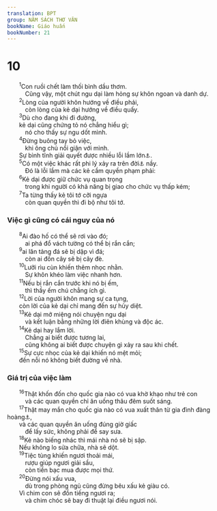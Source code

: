 ```yaml
---
translation: BPT
group: NĂM SÁCH THƠ VĂN
bookName: Giáo huấn 
bookNumber: 21
---
```


<div class="title"><h1>10</h1></div>
<span class="verse tr_10_1">  <sup>1</sup>Con ruồi chết làm thối bình dầu thơm.<br/>   Cũng vậy, một chút ngu dại làm hỏng sự khôn ngoan và danh dự.<br/></span>
<span class="verse tr_10_2">  <sup>2</sup>Lòng của người khôn hướng về điều phải,<br/>   còn lòng của kẻ dại hướng về điều quấy.<br/></span>
<span class="verse tr_10_3">  <sup>3</sup>Dù cho đang khi đi đường,<br/>  kẻ dại cũng chứng tỏ nó chẳng hiểu gì;<br/>   nó cho thấy sự ngu dốt mình.<br/></span>
<span class="verse tr_10_4">  <sup>4</sup>Đừng buông tay bỏ việc,<br/>   khi ông chủ nổi giận với mình.<br/>  Sự bình tĩnh giải quyết được nhiều lỗi lầm lớn<a data-toggle="tooltip" data-placement="bottom" title="Nguyên văn, “Người giải hoà sửa chữa được nhiều tội lỗi lớn.” Từ ngữ “người giải hoà” ở đây là người hay tha thứ và giúp đỡ người khác.">⚓</a>.<br/></span>
<span class="verse tr_10_5">  <sup>5</sup>Có một việc khác rất phi lý xảy ra trên đời<a data-toggle="tooltip" data-placement="bottom" title="Nguyên văn, “dưới mặt trời.”">⚓</a> nầy.<br/>   Đó là lỗi lầm mà các kẻ cầm quyền phạm phải:<br/></span>
<span class="verse tr_10_6">  <sup>6</sup>Kẻ dại được giữ chức vụ quan trọng<br/>   trong khi người có khả năng bị giao cho chức vụ thấp kém;<br/></span>
<span class="verse tr_10_7">  <sup>7</sup>Ta từng thấy kẻ tôi tớ cỡi ngựa<br/>   còn quan quyền thì đi bộ như tôi tớ.<br/></span>
<div class="title"><h3>Việc gì cũng có cái nguy của nó</h3></div>
<span class="verse tr_10_8">  <sup>8</sup>Ai đào hố có thể sẽ rơi vào đó;<br/>   ai phá đổ vách tường có thể bị rắn cắn;<br/></span>
<span class="verse tr_10_9">  <sup>9</sup>ai lăn tảng đá sẽ bị dập vì đá;<br/>   còn ai đốn cây sẽ bị cây đè.<br/></span>
<span class="verse tr_10_10">  <sup>10</sup>Lưỡi rìu cùn khiến thêm nhọc nhằn.<br/>   Sự khôn khéo làm việc nhanh hơn.<br/></span>
<span class="verse tr_10_11">  <sup>11</sup>Nếu bị rắn cắn trước khi nó bị ếm,<br/>   thì thầy ếm chú chẳng ích gì.<br/></span>
<span class="verse tr_10_12">  <sup>12</sup>Lời của người khôn mang sự ca tụng,<br/>  còn lời của kẻ dại chỉ mang đến sự hủy diệt.<br/></span>
<span class="verse tr_10_13">  <sup>13</sup>Kẻ dại mở miệng nói chuyện ngu dại<br/>   và kết luận bằng những lời điên khùng và độc ác.<br/></span>
<span class="verse tr_10_14">  <sup>14</sup>Kẻ dại hay lắm lời.<br/>   Chẳng ai biết được tương lai,<br/>   cũng không ai biết được chuyện gì xảy ra sau khi chết.<br/></span>
<span class="verse tr_10_15">  <sup>15</sup>Sự cực nhọc của kẻ dại khiến nó mệt mỏi;<br/>  đến nỗi nó không biết đường về nhà.<br/></span>
<div class="title"><h3>Giá trị của việc làm</h3></div>
<span class="verse tr_10_16">  <sup>16</sup>Thật khốn đốn cho quốc gia nào có vua khờ khạo như trẻ con<br/>   và các quan quyền chỉ ăn uống thâu đêm suốt sáng.<br/></span>
<span class="verse tr_10_17">  <sup>17</sup>Thật may mắn cho quốc gia nào có vua xuất thân từ gia đình đàng hoàng<a data-toggle="tooltip" data-placement="bottom" title="Nguyên văn, “con cái của những người tự do.” Đây muốn nói người ấy chưa hề làm nô lệ, cả cha mẹ cũng vậy.">⚓</a>,<br/>  và các quan quyền ăn uống đúng giờ giấc<br/>   để lấy sức, không phải để say sưa.<br/></span>
<span class="verse tr_10_18">  <sup>18</sup>Kẻ nào biếng nhác thì mái nhà nó sẽ bị sập.<br/>  Nếu không lo sửa chữa, nhà sẽ dột.<br/></span>
<span class="verse tr_10_19">  <sup>19</sup>Tiệc tùng khiến ngươi thoải mái,<br/>   rượu giúp ngươi giải sầu,<br/>   còn tiền bạc mua được mọi thứ.<br/></span>
<span class="verse tr_10_20">  <sup>20</sup>Đừng nói xấu vua,<br/>   dù trong phòng ngủ cũng đừng bêu xấu kẻ giàu có.<br/>  Vì chim con sẽ đồn tiếng ngươi ra;<br/>   và chim chóc sẽ bay đi thuật lại điều ngươi nói.<br/></span>
